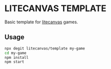 # LITECANVAS TEMPLATE

Basic template for [litecanvas](https://github.com/litecanvas/game-engine) games.

## Usage

```sh
npx degit litecanvas/template my-game
cd my-game
npm install
npm start
```
